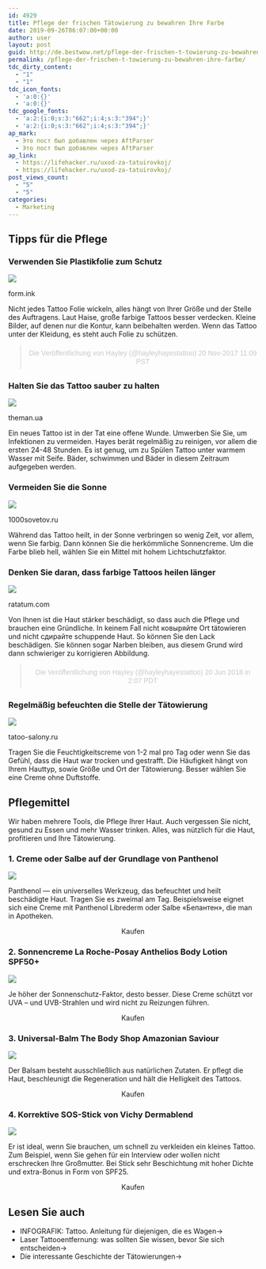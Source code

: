 ```yaml
---
id: 4929
title: Pflege der frischen Tätowierung zu bewahren Ihre Farbe
date: 2019-09-26T06:07:00+00:00
author: user
layout: post
guid: http://de.bestwow.net/pflege-der-frischen-t-towierung-zu-bewahren-ihre-farbe/
permalink: /pflege-der-frischen-t-towierung-zu-bewahren-ihre-farbe/
tdc_dirty_content:
  - "1"
  - "1"
tdc_icon_fonts:
  - 'a:0:{}'
  - 'a:0:{}'
tdc_google_fonts:
  - 'a:2:{i:0;s:3:"662";i:4;s:3:"394";}'
  - 'a:2:{i:0;s:3:"662";i:4;s:3:"394";}'
ap_mark:
  - Это пост был добавлен через AftParser
  - Это пост был добавлен через AftParser
ap_link:
  - https://lifehacker.ru/uxod-za-tatuirovkoj/
  - https://lifehacker.ru/uxod-za-tatuirovkoj/
post_views_count:
  - "5"
  - "5"
categories:
  - Marketing
---
```

## Tipps für die Pflege

### Verwenden Sie Plastikfolie zum Schutz<figure>

![](http://de.bestwow.net/wp-content/uploads/2019/09/kak-uhazhivat-za-svezhey-tatuirovkoy-chtoby-sohranit-ee-cvet-1.jpg) <figcaption>form.ink</figcaption></figure> 

Nicht jedes Tattoo Folie wickeln, alles hängt von Ihrer Größe und der Stelle des Auftragens. Laut Haise, große farbige Tattoos besser verdecken. Kleine Bilder, auf denen nur die Kontur, kann beibehalten werden. Wenn das Tattoo unter der Kleidung, es steht auch Folie zu schützen.

> <div>
>   <div>
>
>   </div>
>   
>   <p style="color: #c9c8cd;font-family: Arial,sans-serif;font-size: 14px;line-height: 17px;margin-bottom: 0;margin-top: 8px;overflow: hidden;padding: 8px 0 7px;text-align: center">
>     Die Veröffentlichung von Hayley (@hayleyhayestattoo) 20 Nov-2017 11:09 PST
>   </p></p>
> </div>

### Halten Sie das Tattoo sauber zu halten<figure>

![](http://de.bestwow.net/wp-content/uploads/2019/09/kak-uhazhivat-za-svezhey-tatuirovkoy-chtoby-sohranit-ee-cvet-2.jpg) <figcaption>theman.ua</figcaption></figure> 

Ein neues Tattoo ist in der Tat eine offene Wunde. Umwerben Sie Sie, um Infektionen zu vermeiden. Hayes berät regelmäßig zu reinigen, vor allem die ersten 24-48 Stunden. Es ist genug, um zu Spülen Tattoo unter warmem Wasser mit Seife. Bäder, schwimmen und Bäder in diesem Zeitraum aufgegeben werden.

### Vermeiden Sie die Sonne<figure>

![](http://de.bestwow.net/wp-content/uploads/2019/09/kak-uhazhivat-za-svezhey-tatuirovkoy-chtoby-sohranit-ee-cvet-3.jpg) <figcaption>1000sovetov.ru</figcaption></figure> 

Während das Tattoo heilt, in der Sonne verbringen so wenig Zeit, vor allem, wenn Sie farbig. Dann können Sie die herkömmliche Sonnencreme. Um die Farbe blieb hell, wählen Sie ein Mittel mit hohem Lichtschutzfaktor.

### Denken Sie daran, dass farbige Tattoos heilen länger<figure>

![](http://de.bestwow.net/wp-content/uploads/2019/09/kak-uhazhivat-za-svezhey-tatuirovkoy-chtoby-sohranit-ee-cvet-4.jpg) <figcaption>ratatum.com</figcaption></figure> 

Von Ihnen ist die Haut stärker beschädigt, so dass auch die Pflege und brauchen eine Gründliche. In keinem Fall nicht ковыряйте Ort tätowieren und nicht сдирайте schuppende Haut. So können Sie den Lack beschädigen. Sie können sogar Narben bleiben, aus diesem Grund wird dann schwieriger zu korrigieren Abbildung.

> <div>
>   <div>
>
>   </div>
>   
>   <p style="color: #c9c8cd;font-family: Arial,sans-serif;font-size: 14px;line-height: 17px;margin-bottom: 0;margin-top: 8px;overflow: hidden;padding: 8px 0 7px;text-align: center">
>     Die Veröffentlichung von Hayley (@hayleyhayestattoo) 20 Jun 2018 in 2:07 PDT
>   </p></p>
> </div>

### Regelmäßig befeuchten die Stelle der Tätowierung<figure>

![](http://de.bestwow.net/wp-content/uploads/2019/09/kak-uhazhivat-za-svezhey-tatuirovkoy-chtoby-sohranit-ee-cvet-5.jpg) <figcaption>tatoo-salony.ru</figcaption></figure> 

Tragen Sie die Feuchtigkeitscreme von 1-2 mal pro Tag oder wenn Sie das Gefühl, dass die Haut war trocken und gestrafft. Die Häufigkeit hängt von Ihrem Hauttyp, sowie Größe und Ort der Tätowierung. Besser wählen Sie eine Creme ohne Duftstoffe.

## Pflegemittel

Wir haben mehrere Tools, die Pflege Ihrer Haut. Auch vergessen Sie nicht, gesund zu Essen und mehr Wasser trinken. Alles, was nützlich für die Haut, profitieren und Ihre Tätowierung.

### 1. Creme oder Salbe auf der Grundlage von Panthenol

![](http://de.bestwow.net/wp-content/uploads/2019/09/kak-uhazhivat-za-svezhey-tatuirovkoy-chtoby-sohranit-ee-cvet-6.jpg) 

Panthenol — ein universelles Werkzeug, das befeuchtet und heilt beschädigte Haut. Tragen Sie es zweimal am Tag. Beispielsweise eignet sich eine Creme mit Panthenol Librederm oder Salbe «Бепантен», die man in Apotheken.

<p style="text-align: center">
  <span>Kaufen</span>
</p>

### 2. Sonnencreme La Roche-Posay Anthelios Body Lotion SPF50+

![](http://de.bestwow.net/wp-content/uploads/2019/09/kak-uhazhivat-za-svezhey-tatuirovkoy-chtoby-sohranit-ee-cvet-7.jpg) 

Je höher der Sonnenschutz-Faktor, desto besser. Diese Creme schützt vor UVA &#8211; und UVB-Strahlen und wird nicht zu Reizungen führen.

<p style="text-align: center">
  <span>Kaufen</span>
</p>

### 3. Universal-Balm The Body Shop Amazonian Saviour

![](http://de.bestwow.net/wp-content/uploads/2019/09/kak-uhazhivat-za-svezhey-tatuirovkoy-chtoby-sohranit-ee-cvet-8.jpg) 

Der Balsam besteht ausschließlich aus natürlichen Zutaten. Er pflegt die Haut, beschleunigt die Regeneration und hält die Helligkeit des Tattoos.

<p style="text-align: center">
  <span>Kaufen</span>
</p>

### 4. Korrektive SOS-Stick von Vichy Dermablend

![](http://de.bestwow.net/wp-content/uploads/2019/09/kak-uhazhivat-za-svezhey-tatuirovkoy-chtoby-sohranit-ee-cvet-9.jpg) 

Er ist ideal, wenn Sie brauchen, um schnell zu verkleiden ein kleines Tattoo. Zum Beispiel, wenn Sie gehen für ein Interview oder wollen nicht erschrecken Ihre Großmutter. Bei Stick sehr Beschichtung mit hoher Dichte und extra-Bonus in Form von SPF25.

<p style="text-align: center">
  <span>Kaufen</span>
</p>

## Lesen Sie auch

  * INFOGRAFIK: Tattoo. Anleitung für diejenigen, die es Wagen→
  * Laser Tattooentfernung: was sollten Sie wissen, bevor Sie sich entscheiden→
  * Die interessante Geschichte der Tätowierungen→